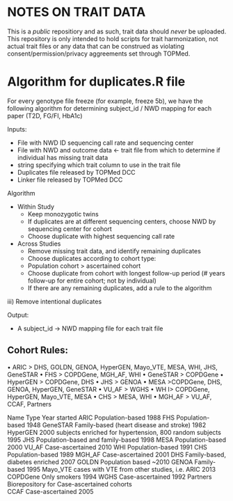 # NOTES ON TRAIT DATA

This is a *public* repositiory and as such, trait data should *never* be uploaded. This repository is only intended to hold scripts for trait harmonization, not actual trait files or any data that can be construed as violating consent/permission/privacy aggreements set through TOPMed.


# Algorithm for duplicates.R file

For every genotype file freeze (for example, freeze 5b), we have the following algorithm for determining subject_id / NWD mapping for each paper (T2D, FG/FI, HbA1c)

Inputs:
- File with NWD ID sequencing call rate and sequencing center
- File with NWD and outcome data <- trait file from which to determine if individual has missing trait data
- string specifying which trait column to use in the trait file
- Duplicates file released by TOPMed DCC
- Linker file released by TOPMed DCC

Algorithm
- Within Study
  - Keep monozygotic twins
  - If duplicates are at different sequencing centers, choose NWD by sequencing center for cohort
  - Choose duplicate with highest sequencing call rate
- Across Studies
  - Remove missing trait data, and identify remaining duplicates
  - Choose duplicates according to cohort type:
  - Population cohort > ascertained cohort
  - Choose duplicate from cohort with longest follow-up period (# years follow-up for entire cohort;  not by individual)
  - If there are any remaining duplicates, add a rule to the algorithm

iii)     Remove intentional duplicates

Output:
- A subject_id -> NWD mapping file for each trait file

## Cohort Rules:

•	ARIC > DHS, GOLDN, GENOA, HyperGEN, Mayo_VTE, MESA, WHI, JHS, GeneSTAR
•	FHS > COPDGene, MGH_AF, WHI
•	GeneSTAR > COPDGene
•	HyperGEN > COPDGene, DHS
•	JHS > GENOA
•	MESA >COPDGene, DHS, GENOA, HyperGEN, GeneSTAR
•	VU_AF > WGHS
•	WH I> COPDGene, HyperGEN, Mayo_VTE, MESA
•	CHS > MESA, WHI 
•	MGH_AF > VU_AF, CCAF, Partners

Name		Type				Year started
ARIC		Population-based	1988
FHS			Population-based	1948
GeneSTAR	Family-based (heart disease and stroke)	1982
HyperGEN	2000 subjects enriched for hypertension, 800 random subjects	1995
JHS			Population-based and family-based	1998
MESA		Population-based	2000
VU_AF		Case-ascertained 	2010
WHI			Population-based	1991
CHS			Population-based	1989
MGH_AF		Case-ascertained	2001
DHS			Family-based, diabetes enriched	2007
GOLDN		Population based	~2010
GENOA		Family-based	1995
Mayo_VTE	cases with VTE from other studies, i.e. ARIC	2013
COPDGene	Only smokers 	1994
WGHS		Case-ascertained	1992
Partners	Biorepository for Case-ascertained cohorts	
CCAF		Case-ascertained	2005


